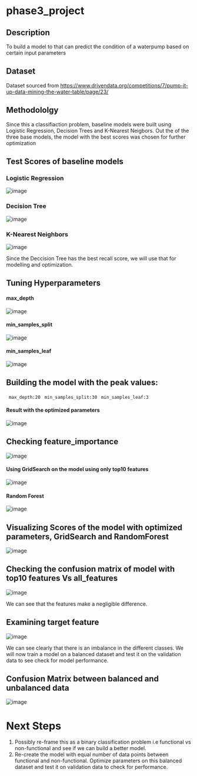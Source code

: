 # phase3_project

## Description
  To build a model to that can predict the condition of a waterpump based on certain input parameters
  
## Dataset
  Dataset sourced from https://www.drivendata.org/competitions/7/pump-it-up-data-mining-the-water-table/page/23/
  
## Methodololgy
  Since this a classifiaction problem, baseline models were built using Logistic Regression, Decision Trees and K-Nearest Neigbors.
  Out the of the three base models, the model with the best scores was chosen for further optimization
  
 ## Test Scores of baseline models
  ### Logistic Regression
  ![image](https://user-images.githubusercontent.com/108379254/208484416-838282c6-ea68-4da8-86d2-0bde4eb17042.png)

### Decision Tree
  ![image](https://user-images.githubusercontent.com/108379254/208484595-c9373c90-6920-463f-af8a-42b33aac592d.png)

### K-Nearest Neighbors
  ![image](https://user-images.githubusercontent.com/108379254/208484682-64f01323-9ff8-4d90-a0e8-5258a2ec7968.png)
  
  Since the Deccision Tree has the best recall score, we will use that for modelling and optimization.
  
 ## Tuning Hyperparameters
  #### max_depth
  ![image](https://user-images.githubusercontent.com/108379254/208558657-1db67aa9-92b6-4938-a5a0-d14a32ab7c88.png)

  #### min_samples_split
  ![image](https://user-images.githubusercontent.com/108379254/208558728-9246d916-5087-4348-9958-7804f0637386.png)

  #### min_samples_leaf
  ![image](https://user-images.githubusercontent.com/108379254/208558776-4d86a064-9b9b-44c3-aeaf-526efc745092.png)


## Building the model with the peak values: 
 ` max_depth:20`
 ` min_samples_split:30`
 ` min_samples_leaf:3`
 
 #### Result with the optimized parameters
 ![image](https://user-images.githubusercontent.com/108379254/208558949-49c71cdd-2bf4-48b1-afc3-8f5af0a47a40.png)

## Checking feature_importance
![image](https://user-images.githubusercontent.com/108379254/208559008-5b8b0795-9771-46a0-9c7a-585a2ae68c18.png)

#### Using GridSearch on the model using only top10 features
![image](https://user-images.githubusercontent.com/108379254/208559091-9fed5cc8-6b97-42e6-9a25-c00302b92e39.png)

#### Random Forest
![image](https://user-images.githubusercontent.com/108379254/208559136-8694b7f7-007e-48c1-922b-c8d2a4941b03.png)


## Visualizing Scores of the model with optimized parameters, GridSearch and RandomForest
![image](https://user-images.githubusercontent.com/108379254/208559170-a368a12e-ce10-41e5-9a88-a82e1cdea3ae.png)


## Checking the confusion matrix of model with top10 features Vs all_features
![image](https://user-images.githubusercontent.com/108379254/208559334-bee72be7-f4b6-4655-a4f3-4ac1842dde2e.png)


We can see that the features make a negligible difference.

## Examining target feature
![image](https://user-images.githubusercontent.com/108379254/208487444-ba86e765-b029-4a20-8935-9892ad24e2b0.png)

We can see clearly that there is an imbalance in the different classes.
We will now train a model on a balanced dataset and test it on the validation data to see check for model performance.

## Confusion Matrix between balanced and unbalanced data
![image](https://user-images.githubusercontent.com/108379254/208559440-0e82e9e8-0fb7-4b1b-9a4f-96afb4f7b6b1.png)

# Next Steps
1. Possibly re-frame this as a binary classification problem i.e functional vs non-functional and see if we can build a better model. 
2. Re-create the model with equal number of data points between functional and non-functional. Optimize parameters on this balanced dataset and test it on validation data to check for performance.





